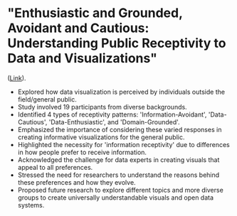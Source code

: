 # "Enthusiastic and Grounded, Avoidant and Cautious: Understanding Public Receptivity to Data and Visualizations" 
([Link](https://ieeexplore.ieee.org/stamp/stamp.jsp?arnumber=10292909)).
- Explored how data visualization is perceived by individuals outside the field/general public.
- Study involved 19 participants from diverse backgrounds.
- Identified 4 types of receptivity patterns: 'Information-Avoidant', 'Data-Cautious', 'Data-Enthusiastic', and 'Domain-Grounded'.
- Emphasized the importance of considering these varied responses in creating informative visualizations for the general public.
- Highlighted the necessity for 'information receptivity' due to differences in how people prefer to receive information.
- Acknowledged the challenge for data experts in creating visuals that appeal to all preferences.
- Stressed the need for researchers to understand the reasons behind these preferences and how they evolve.
- Proposed future research to explore different topics and more diverse groups to create universally understandable visuals and open data systems.
